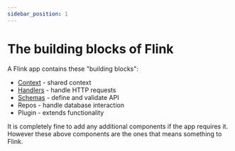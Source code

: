 ```yaml
---
sidebar_position: 1
---
```


# The building blocks of Flink

A Flink app contains these "building blocks":

- [Context](./Context/context-intro) - shared context
- [Handlers](./Handlers/handlers-intro) - handle HTTP requests
- [Schemas](./Schemas/schemas-intro) - define and validate API
- Repos - handle database interaction
- Plugin - extends functionality

It is completely fine to add any additional components if the app requires it. However these above components are the ones that means something to Flink.
